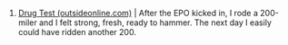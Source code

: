 1. [Drug Test (outsideonline.com)](https://www.outsideonline.com/health/training-performance/drug-test/) | After the EPO kicked in, I rode a 200-miler and I felt strong, fresh, ready to hammer. The next day I easily could have ridden another 200.